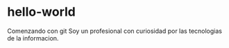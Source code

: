 # hello-world
Comenzando con git
Soy un profesional con curiosidad por las tecnologias de la informacion.
